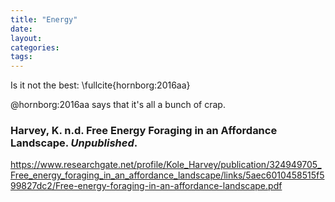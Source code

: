 ```yaml
---
title: "Energy"
date: 
layout: 
categories: 
tags: 
---
```

Is it not the best: \fullcite{hornborg:2016aa}

@hornborg:2016aa says that it's all a bunch of crap. 


### Harvey, K. n.d. Free Energy Foraging in an Affordance Landscape. *Unpublished*.

<https://www.researchgate.net/profile/Kole_Harvey/publication/324949705_Free_energy_foraging_in_an_affordance_landscape/links/5aec6010458515f599827dc2/Free-energy-foraging-in-an-affordance-landscape.pdf>

